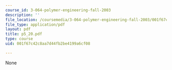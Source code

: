 ```yaml
---
course_id: 3-064-polymer-engineering-fall-2003
description: ''
file_location: /coursemedia/3-064-polymer-engineering-fall-2003/001f67c42c8aa7d44fb2be4199a6cf08_p5_20.pdf
file_type: application/pdf
layout: pdf
title: p5_20.pdf
type: course
uid: 001f67c42c8aa7d44fb2be4199a6cf08

---
```

None